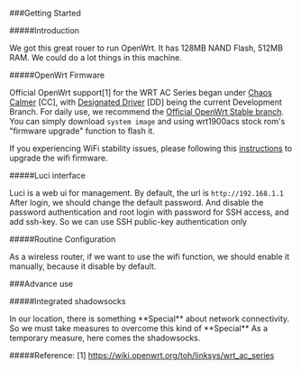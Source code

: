 ###Getting Started

#####Introduction

We got this great rouer to run OpenWrt. It has 128MB NAND Flash, 512MB RAM. We could do a lot things in this machine.

#####OpenWrt Firmware

Official OpenWrt support[1] for the WRT AC Series began under [Chaos Calmer](https://wiki.openwrt.org/toh/linksys/wrt1x00ac_series#stable1) [CC], with [Designated Driver](https://wiki.openwrt.org/toh/linksys/wrt1x00ac_series#development) [DD] being the current Development Branch. 
For daily use, we recommend the [Official OpenWrt Stable branch](https://wiki.openwrt.org/toh/linksys/wrt1x00ac_series#stable1). 
You can simply download `system image` and using wrt1900acs stock rom's "firmware upgrade" function to flash it.   

If you experiencing WiFi stability issues, please following this [instructions](https://wiki.openwrt.org/toh/linksys/wrt1x00ac_series#w8864_mwlwifi) to upgrade the wifi firmware.   

#####Luci interface

Luci is a web ui for management. By default, the url is `http://192.168.1.1`   
After login, we should change the default password. And disable the password authentication and root login with password for SSH access, and add ssh-key. So we can use SSH public-key authentication only   

#####Routine Configuration

As a wireless router, if we want to use the wifi function, we should enable it manually, because it disable by default.

###Advance use   

#####Integrated shadowsocks

In our location, there is something \*\*Special\*\* about network connectivity. So we must take measures to overcome this kind of \*\*Special\*\*
As a temporary measure, here comes the shadowsocks.   

#####Reference:
[1] https://wiki.openwrt.org/toh/linksys/wrt_ac_series
